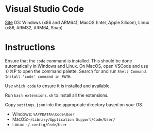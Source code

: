 # Visual Studio Code
[Site](https://code.visualstudio.com/download)
OS: Windows (x86 and ARM64), MacOS (Intel, Apple Silicon), Linux (x86, ARM32, ARM64, Snap)

# Instructions
Ensure that the `code` command is installed.
This should be done automatically in Windows and Linux.
On MacOS, open VSCode and use ⇧⌘P to open the command palette.
Search for and run `Shell Command: Install 'code' command in PATH`.

Use `which code` to ensure it is installed and available.

Run `bash extensions.sh` to install all the extensions.

Copy `settings.json` into the appropriate directory based on your OS.
- Windows: `%APPDATA%\Code\User`
- MacOS:`~/Library/Application Support/Code/User/`
- Linux: `~/.config/Code/User`
